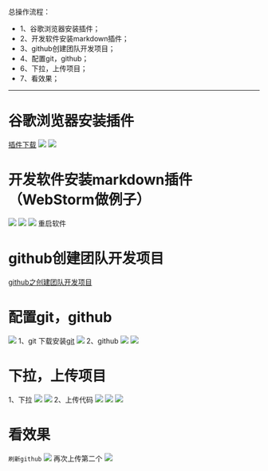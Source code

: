 总操作流程：
- 1、谷歌浏览器安装插件；
- 2、开发软件安装markdown插件；
- 3、github创建团队开发项目；
- 4、配置git，github；
- 6、下拉，上传项目；
- 7、看效果；

----------

# 谷歌浏览器安装插件
[插件下载](https://pan.baidu.com/s/1D5XPzfVFZL3HBKYYbDku0g)
![](image/2-1.png)
![](image/2-2.png)
# 开发软件安装markdown插件（WebStorm做例子）
![](image/2-3.png)
![](image/2-4.png)
![](image/2-5.png)
重启软件
# github创建团队开发项目
[github之创建团队开发项目]()
# 配置git，github
![](image/2-6.png)
1、git
下载安装[git](https://git-scm.com/download/win)
![](image/2-7.png)
2、github
![](image/2-8.png)
![](image/2-9.png)
# 下拉，上传项目
1、下拉
![](image/2-10.png)
![](image/2-11.png)
2、上传代码
![](image/2-12.png)
![](image/2-13.png)
![](image/2-14.png)
# 看效果
`刷新github`
![](image/2-15.png)
再次上传第二个
![](image/2-16.png)
